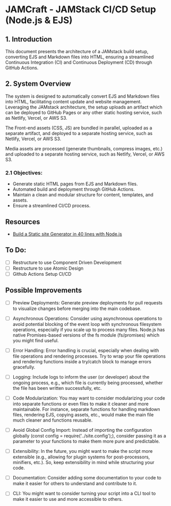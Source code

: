 # JAMCraft - JAMStack CI/CD Setup (Node.js & EJS)

## 1. Introduction

This document presents the architecture of a JAMstack build setup, converting EJS and Markdown files into HTML, ensuring a streamlined Continuous Integration (CI) and Continuous Deployment (CD) through GitHub Actions.

## 2. System Overview

The system is designed to automatically convert EJS and Markdown files into HTML, facilitating content update and website management. Leveraging the JAMstack architecture, the setup uploads an artifact which can be deployed to GitHub Pages or any other static hosting service, such as Netlify, Vercel, or AWS S3.

The Front-end assets (CSS, JS) are bundled in parallel, uploaded as a separate artifact, and deployed to a separate hosting service, such as Netlify, Vercel, or AWS S3.

Media assets are processed (generate thumbnails, compress images, etc.) and uploaded to a separate hosting service, such as Netlify, Vercel, or AWS S3.

### 2.1 Objectives:

-   Generate static HTML pages from EJS and Markdown files.
-   Automated build and deployment through GitHub Actions.
-   Maintain a clean and modular structure for content, templates, and assets.
-   Ensure a streamlined CI/CD process.

## Resources

-   [Build a Static site Generator in 40 lines with Node.js](https://www.webdevdrops.com/en/build-static-site-generator-nodejs-8969ebe34b22/)

## To Do:

-   [ ] Restructure to use Component Driven Development
-   [ ] Restructure to use Atomic Design
-   [ ] Github Actions Setup CI/CD

## Possible Improvements

-   [ ] Preview Deployments:
        Generate preview deployments for pull requests to visualize changes before merging into the main codebase.

-   [ ] Asynchronous Operations:
        Consider using asynchronous operations to avoid potential blocking of the event loop with synchronous filesystem operations, especially if you scale up to process many files. Node.js has native Promises-based versions of the fs module (fs/promises) which you might find useful.

-   [ ] Error Handling:
        Error handling is crucial, especially when dealing with file operations and rendering processes. Try to wrap your file operations and rendering functions inside a try/catch block to manage errors gracefully.
  
-   [ ] Logging:
        Include logs to inform the user (or developer) about the ongoing process, e.g., which file is currently being processed, whether the file has been written successfully, etc.
  
-   [ ] Code Modularization:
        You may want to consider modularizing your code into separate functions or even files to make it cleaner and more maintainable. For instance, separate functions for handling markdown files, rendering EJS, copying assets, etc., would make the main file much cleaner and functions reusable.

-   [ ] Avoid Global Config Import:
        Instead of importing the configuration globally (const config = require('../site.config');), consider passing it as a parameter to your functions to make them more pure and predictable.

-   [ ] Extensibility:
        In the future, you might want to make the script more extensible (e.g., allowing for plugin systems for post-processors, minifiers, etc.). So, keep extensibility in mind while structuring your code.


-   [ ] Documentation:
        Consider adding some documentation to your code to make it easier for others to understand and contribute to it.

-   [ ] CLI:
        You might want to consider turning your script into a CLI tool to make it easier to use and more accessible to others.
